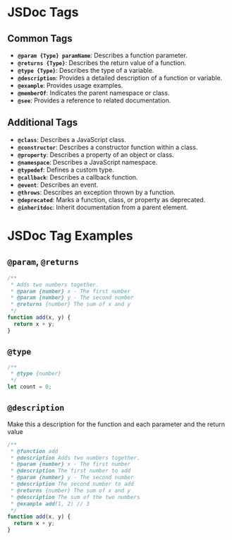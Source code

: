 # JSDoc Tags

## Common Tags

- **`@param {Type} paramName`**: Describes a function parameter.
- **`@returns {Type}`**: Describes the return value of a function.
- **`@type {Type}`**: Describes the type of a variable.
- **`@description`**: Provides a detailed description of a function or variable.
- **`@example`**: Provides usage examples.
- **`@memberOf`**: Indicates the parent namespace or class.
- **`@see`**: Provides a reference to related documentation.

## Additional Tags

- **`@class`**: Describes a JavaScript class.
- **`@constructor`**: Describes a constructor function within a class.
- **`@property`**: Describes a property of an object or class.
- **`@namespace`**: Describes a JavaScript namespace.
- **`@typedef`**: Defines a custom type.
- **`@callback`**: Describes a callback function.
- **`@event`**: Describes an event.
- **`@throws`**: Describes an exception thrown by a function.
- **`@deprecated`**: Marks a function, class, or property as deprecated.
- **`@inheritdoc`**: Inherit documentation from a parent element.


# JSDoc Tag Examples

## `@param`, `@returns`

```javascript
/**
 * Adds two numbers together.
 * @param {number} x - The first number
 * @param {number} y - The second number
 * @returns {number} The sum of x and y
 */
function add(x, y) {
  return x + y;
}
```

## `@type`

```javascript
/**
 * @type {number}
 */
let count = 0;
```

## `@description`

Make this a description for the function and each parameter and the return value

```javascript
/**
 * @function add
 * @description Adds two numbers together.
 * @param {number} x - The first number
 * @description The first number to add
 * @param {number} y - The second number
 * @description The second number to add
 * @returns {number} The sum of x and y
 * @description The sum of the two numbers
 * @example add(1, 2) // 3
 */
function add(x, y) {
  return x + y;
}
```
